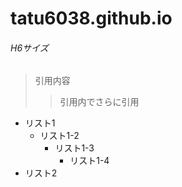 # tatu6038.github.io
###### H6サイズ
>引用内容
>>引用内でさらに引用
* リスト1
  * リスト1-2
    * リスト1-3
      * リスト1-4
* リスト2
